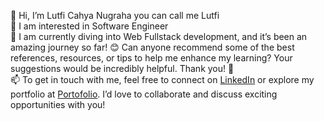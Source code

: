 👋 Hi, I’m Lutfi Cahya Nugraha you can call me Lutfi <br />
👀 I am interested in Software Engineer <br />
🌱 I am currently diving into Web Fullstack development, and it’s been an amazing journey so far! 😊 Can anyone recommend some of the best references, resources, or tips to help me enhance my learning? Your suggestions would be incredibly helpful. Thank you! 🚀 <br />
📫 To get in touch with me, feel free to connect on [LinkedIn](https://www.linkedin.com/in/lutfiichynn/) or explore my portfolio at [Portofolio](https://lutfiichynn.vercel.app/). I’d love to collaborate and discuss exciting opportunities with you!

<!--
**halolutfii/halolutfii** is a ✨ _special_ ✨ repository because its `README.md` (this file) appears on your GitHub profile.

Here are some ideas to get you started:

👋 Hi, I’m Lutfi Cahya Nugraha you can call me Lutfi
👀 I am interested in Software Engineer
🌱 I am currently diving into Web Fullstack development, and it’s been an amazing journey so far! 😊 Can anyone recommend some of the best references, resources, or tips to help me enhance my learning? Your suggestions would be incredibly helpful. Thank you! 🚀
📫 To get in touch with me, feel free to connect on LinkedIn or explore my portfolio at lutfiichynn.vercel.app. I’d love to collaborate and discuss exciting opportunities with you!

## 📊 GitHub Stats
![Lutfi's GitHub stats](https://github-readme-stats.vercel.app/api?username=halolutfii&show_icons=true&theme=tokyonight)

![Top Langs](https://github-readme-stats.vercel.app/api/top-langs/?username=halolutfii&layout=compact&theme=tokyonight)
